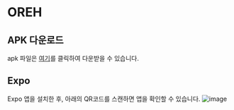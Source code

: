 # OREH
## APK 다운로드
apk 파일은 [여기](https://expo.dev/artifacts/eas/aQXALzfaTms2WTY7vgE1q1.apk)를 클릭하여 다운받을 수 있습니다.
## Expo
Expo 앱을 설치한 후, 아래의 QR코드를 스캔하면 앱을 확인할 수 있습니다.
![image](https://user-images.githubusercontent.com/52921222/205902856-3abb6b22-04e1-4f3e-81b6-2d257275b37c.png)
